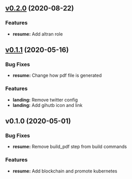 
<a name="v0.2.0"></a>
## [v0.2.0](https://github.com/angelabad/angelabadme/compare/v0.1.1...v0.2.0) (2020-08-22)

### Features

* **resume:** Add altran role


<a name="v0.1.1"></a>
## [v0.1.1](https://github.com/angelabad/angelabadme/compare/v0.1.0...v0.1.1) (2020-05-16)

### Bug Fixes

* **resume:** Change how pdf file is generated

### Features

* **landing:** Remove twitter config
* **landing:** Add gihutb icon and link


<a name="v0.1.0"></a>
## v0.1.0 (2020-05-01)

### Bug Fixes

* **resume:** Remove build_pdf step from build commands

### Features

* **resume:** Add blockchain and promote kubernetes

